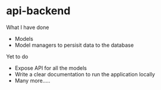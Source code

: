 # api-backend
What I have done
- Models
- Model managers to persisit data to the database

Yet to do
- Expose API for all the models
- Write a clear documentation to run the application locally
- Many more.....
